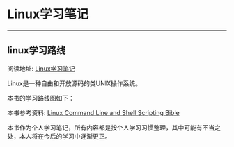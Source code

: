 # Linux学习笔记
---

## linux学习路线

阅读地址: [Linux学习笔记](https://jieem.gitbook.io/linux/)

Linux是一种自由和开放源码的类UNIX操作系统。

本书的学习路线图如下：

本书参考资料: [Linux Command Line and Shell Scripting Bible](.)

本书作为个人学习笔记，所有内容都是按个人学习习惯整理，其中可能有不当之处，本人将在今后的学习中逐渐更正。


